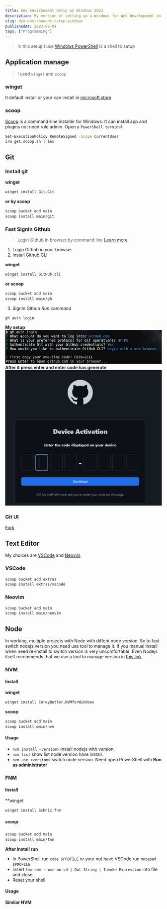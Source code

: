 ```yaml
---
title: Dev Environment Setup on Windows 2023
description: My version of setting up a Windows for Web Development in 2023
slug: dev-environment-setup-windows
publishedAt: 2023-08-01
tags: ["Programming"]
---
```


> In this setup I use [Windows PowerShell](https://learn.microsoft.com/en-us/powershell/scripting/overview?view=powershell-7.4) is a shell to setup

## Application manage

> I used `winget` and `scoop`

### winget

It default install or your can install in [microsoft store](https://apps.microsoft.com/detail/app-installer/9NBLGGH4NNS1?hl=en-US&gl=US)

### scoop

[Scoop](https://scoop.sh/) is a command-line installer for Windows. It can install app and plugins not need role admin.
Open a `PowerShell terminal`

```bash
Set-ExecutionPolicy RemoteSigned -Scope CurrentUser
irm get.scoop.sh | iex
```

## Git

### Install git

**winget**

```bash
winget install Git.Git
```

**or by scoop**

```bash
scoop bucket add main
scoop install main/git
```

### Fast SignIn Github

> Login Github in browser by command line [Learn more](https://cli.github.com/)

1.  Login Github in your browser
2.  Install Github CLI

**winget**

```bash
winget install GitHub.cli
```

**or scoop**

```bash
scoop bucket add main
scoop install main/gh
```

3. SignIn Github
   _Run command_

```bash
gh auth login
```

**My setup**
![Setup command github login](../../public/dev-setup-in-windows/git_cli_setup.png)
**After it press enter and enter code has generate**
![Enter code to login github in browser](../../public//dev-setup-in-windows//github_login_code.png)

### Git UI

[Fork](https://git-fork.com/)

## Text Editor

My choices are [VSCode](https://code.visualstudio.com/) and [Neovim](https://neovim.io/)

### VSCode

```bash
scoop bucket add extras
scoop install extras/vscode
```

### Neovim

```bash
scoop bucket add main
scoop install main/neovim
```

## Node

In working, multiple projects with Node with diffent node version. So to fast switch nodejs version you need use tool to manage it. If you manual install when need re-install to switch version is very uncomfortable. Even Nodejs itself recommends that we use a tool to manage version in [this link](https://nodejs.org/en/learn/getting-started/how-to-install-nodejs).

### NVM

#### Install

**winget**

```bash
winget install CoreyButler.NVMforWindows
```

**scoop**

```bash
scoop bucket add main
scoop install main/nvm
```

#### Usage

- `nvm install <version>` install nodejs with version.
- `nvm list` show list node version have install.
- `nvm use <version>` switch node version. Need open PowerShell with **Run as administrator**

### FNM

#### Install

\*\*winget

```bash
winget install Schniz.fnm
```

##### scoop

```bash
scoop bucket add main
scoop install main/fnm
```

**After install run**

- In PowerShell run `code $PROFILE` or your not have VSCode run `notepad $PROFILE`
- Insert `fnm env --use-on-cd | Out-String | Invoke-Expression` into file and close
- Reset your shell

#### Usage

**Similar NVM**
